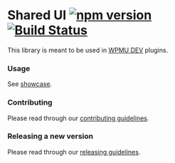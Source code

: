 # Shared UI [![npm version](https://img.shields.io/npm/v/@wpmudev/shared-ui.svg)](https://www.npmjs.com/package/@wpmudev/shared-ui) [![Build Status](https://travis-ci.org/wpmudev/shared-ui.svg?branch=master)](https://travis-ci.org/wpmudev/shared-ui)

This library is meant to be used in [WPMU DEV](https://premium.wpmudev.org/) plugins.

### Usage

See [showcase](https://wpmudev.github.io/shared-ui/).

### Contributing

Please read through our [contributing guidelines](https://wpmudev.github.io/shared-ui/contributing/).

### Releasing a new version

Please read through our [releasing guidelines](https://wpmudev.github.io/shared-ui/releasing/).